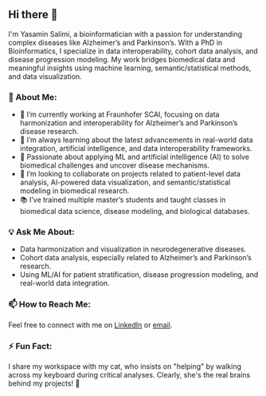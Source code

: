## Hi there 👋

I'm Yasamin Salimi, a bioinformatician with a passion for understanding complex diseases like Alzheimer’s and Parkinson’s. With a PhD in Bioinformatics, I specialize in data interoperability, cohort data analysis, and disease progression modeling. My work bridges biomedical data and meaningful insights using machine learning, semantic/statistical methods, and data visualization.

### 🌟 About Me:
- 🔭 I’m currently working at Fraunhofer SCAI, focusing on data harmonization and interoperability for Alzheimer’s and Parkinson’s disease research.  
- 🌱 I’m always learning about the latest advancements in real-world data integration, artificial intelligence, and data interoperability frameworks.  
- 🤖 Passionate about applying ML and artificial intelligence (AI) to solve biomedical challenges and uncover disease mechanisms.  
- 👯 I’m looking to collaborate on projects related to patient-level data analysis, AI-powered data visualization, and semantic/statistical modeling in biomedical research.  
- 📚 I’ve trained multiple master’s students and taught classes in biomedical data science, disease modeling, and biological databases.  

### 💡 Ask Me About:
- Data harmonization and visualization in neurodegenerative diseases.  
- Cohort data analysis, especially related to Alzheimer’s and Parkinson’s research.  
- Using ML/AI for patient stratification, disease progression modeling, and real-world data integration.  

### 📫 How to Reach Me:
Feel free to connect with me on [LinkedIn](https://www.linkedin.com/in/yasaminsalimi) or [email](mailto:yasamin.salimi92@gmail.com).

### ⚡ Fun Fact:
I share my workspace with my cat, who insists on "helping" by walking across my keyboard during critical analyses. Clearly, she's the real brains behind my projects! 🐾
